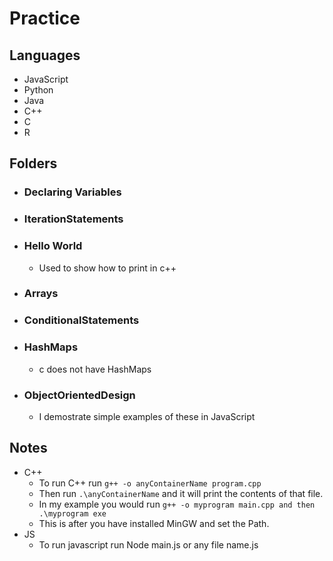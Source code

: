 # Practice

## Languages
- JavaScript
- Python
- Java
- C++
- C
- R

## Folders
- ### Declaring Variables
- ### IterationStatements
- ### Hello World
    - Used to show how to print in c++
- ### Arrays
- ### ConditionalStatements
- ### HashMaps
    - c does not have HashMaps
- ### ObjectOrientedDesign
    - I demostrate simple examples of these in JavaScript

## Notes
- C++
    - To run C++ run ```g++ -o anyContainerName program.cpp```
    - Then run ```.\anyContainerName``` and it will print the contents of that file.
    - In my example you would run ```g++ -o myprogram main.cpp and then .\myprogram exe```
    - This is after you have installed MinGW and set the Path.
- JS
    - To run javascript run Node main.js or any file name.js